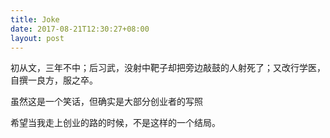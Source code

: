 ```yaml
---
title: Joke
date: 2017-08-21T12:30:27+08:00
layout: post
---
```


初从文，三年不中；后习武，没射中靶子却把旁边敲鼓的人射死了；又改行学医，自撰一良方，服之卒。

虽然这是一个笑话，但确实是大部分创业者的写照

希望当我走上创业的路的时候，不是这样的一个结局。
